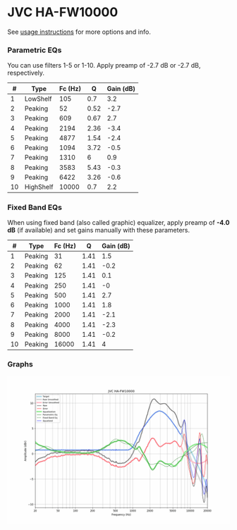 # JVC HA-FW10000
See [usage instructions](https://github.com/jaakkopasanen/AutoEq#usage) for more options and info.

### Parametric EQs
You can use filters 1-5 or 1-10. Apply preamp of -2.7 dB or -2.7 dB, respectively.

|   # | Type      |   Fc (Hz) |    Q |   Gain (dB) |
|-----|-----------|-----------|------|-------------|
|   1 | LowShelf  |       105 | 0.7  |         3.2 |
|   2 | Peaking   |        52 | 0.52 |        -2.7 |
|   3 | Peaking   |       609 | 0.67 |         2.7 |
|   4 | Peaking   |      2194 | 2.36 |        -3.4 |
|   5 | Peaking   |      4877 | 1.54 |        -2.4 |
|   6 | Peaking   |      1094 | 3.72 |        -0.5 |
|   7 | Peaking   |      1310 | 6    |         0.9 |
|   8 | Peaking   |      3583 | 5.43 |        -0.3 |
|   9 | Peaking   |      6422 | 3.26 |        -0.6 |
|  10 | HighShelf |     10000 | 0.7  |         2.2 |

### Fixed Band EQs
When using fixed band (also called graphic) equalizer, apply preamp of **-4.0 dB** (if available) and set gains manually with these parameters.

|   # | Type    |   Fc (Hz) |    Q |   Gain (dB) |
|-----|---------|-----------|------|-------------|
|   1 | Peaking |        31 | 1.41 |         1.5 |
|   2 | Peaking |        62 | 1.41 |        -0.2 |
|   3 | Peaking |       125 | 1.41 |         0.1 |
|   4 | Peaking |       250 | 1.41 |        -0   |
|   5 | Peaking |       500 | 1.41 |         2.7 |
|   6 | Peaking |      1000 | 1.41 |         1.8 |
|   7 | Peaking |      2000 | 1.41 |        -2.1 |
|   8 | Peaking |      4000 | 1.41 |        -2.3 |
|   9 | Peaking |      8000 | 1.41 |        -0.2 |
|  10 | Peaking |     16000 | 1.41 |         4   |

### Graphs
![](./JVC%20HA-FW10000.png)
